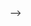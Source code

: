 <!-- ---
layout: page
title: My Trips
subtitle: Either My Body or My Soul is on the Bed
---
<!-- <html>
<head>
<style>
* {
  box-sizing: border-box;
}

.column3 {
  float: left;
  width: 33.33%;
  padding: 5px;
}

.column3small {
  float: left;
  width: 29.5%;
  padding: 5px;
}

.column3mid {
  float: left;
  width: 32.5%;
  padding: 5px;
}
.column3big {
  float: left;
  width: 38%;
  padding: 5px;
}


.column2 {
  float: left;
  width: 50%;
  padding: 5px;
}

.column2big {
  float: left;
  width: 70%;
  padding: 5px;
}

.column2small {
  float: left;
  width: 30%;
  padding: 5px;
}

.column1 {
  float: left;
  width: 100%;
  padding: 5px;
}

/* Clearfix (clear floats) */
.row::after {
  content: "";
  clear: both;
  display: table;
}
</style>
</head>
<body>



<div class="row">
<div class="column2">
    <img src="/Trips/iceland.JPG" alt="Snow" style="width:100%">
    <em>Iceland</em>
  </div>
   <div class="column2">
    <img src="/Trips/stockholm.jpeg" alt="Snow" style="width:100%">
    <em>Sweden, Norway, and Denmark</em>
  </div>
</div>

<div class="row">
  <div class="column3">
    <img src="/Trips/paris.jpeg" alt="Snow" style="width:100%">
    <em>Paris, France</em>
  </div>
  <div class="column3">
    <img src="/Trips/xining.jpeg" alt="Forest" style="width:100%">
    <em>Xining, Qinghai, China</em>
  </div>
   <div class="column3">
      <img src="/Trips/hawaii.JPG" alt="Snow" style="width:100%">
    <em>Hawaii, US</em>
  </div>
</div>




<div class="row">
     <div class="column2small">
    <img src="/Trips/yunnan.JPG" alt="Forest" style="width:100%">
    <em>Yunnan, China</em>
  </div>
  <div class="column2big">
    <img src="/Trips/seattle.jpg" alt="Forest" style="width:99%">
    <em>Seattle, WA, US</em>
  </div>
</div>
<div class="row">
<div class="column2big">
    <img src="/Trips/vineyard.JPG" alt="Snow" style="width:100%">
    <em>Martha's Vineyard, MA, US</em>
  </div>
  <div class="column2small">
    <img src="/Trips/miami.jpeg" alt="Snow" style="width:100%">
    <em>Miami, , US</em>
</div>
</div>

  <div class="row">
    </div>
    <div class="column2">
      <img src="/Trips/pittsburgh.JPG" alt="Snow" style="width:92%">
    <em>Pittsburgh, PA, US</em>
  </div>
  <div class="column2">
    <img src="/Trips/arcadia.JPG" alt="Snow" style="width:100%">
    <em>Arcadia, ME, US</em>
</div>

<div class="row">
<div class="column3small">
    <img src="/Trips/capeann.JPG" alt="Forest" style="width:100%">
    <em>Cape Ann, MA, US</em>
  </div>
   <div class="column3mid">
  <img src="/Trips/niagara.JPG" alt="Forest" style="width:98%">
    <em>Niagara Fall, Canada</em>
  </div>
  <div class="column3big">
    <img src="/Trips/japan.jpg" alt="Forest" style="width:99%">
    <em>Japan</em>
  </div>
</div>

<div class="row">
  <div class="column2">
    <img src="/Trips/milwaukee.jpeg" alt="Snow" style="width:88%">
    <em>Milwaukee, WI, US</em>
      </div>
  <div class="column2">
    <img src="/Trips/tibet.jpg" alt="Forest" style="width:110%">
    <em>Tibet, China</em>
  </div>
</div>


</body>
</html>


 -->
<!-- 
<!DOCTYPE html>
<html>
  <head>
    <title>My Trips</title>
    <style>
      .grid {
        display: grid;
        grid-template-columns: repeat(auto-fit, minmax(200px, 1fr));
        gap: 10px;
      }

      .grid-item {
        margin: 0;
        padding: 0;
        list-style: none;
        text-align: center;
      }
    </style>
  </head>

  <body>
    <ul class="grid">
      <li class="grid-item">
        <img src="/Trips/iceland.JPG" alt="Iceland">
        <em>Iceland</em>
      </li>
      <li class="grid-item">
        <img src="/Trips/stockholm.jpeg" alt="Sweden, Norway, and Denmark">
        <em>Sweden, Norway, and Denmark</em>
      </li>
      <li class="grid-item">
        <img src="/Trips/paris.jpeg" alt="Paris, France">
        <em>Paris, France</em>
      </li>
      <li class="grid-item">
        <img src="/Trips/xining.jpeg" alt="Xining, Qinghai, China">
        <em>Xining, Qinghai, China</em>
      </li>
      <li class="grid-item">
        <img src="/Trips/hawaii.JPG" alt="Hawaii, US">
        <em>Hawaii, US</em>
      </li>
      <li class="grid-item">
        <img src="/Trips/yunnan.JPG" alt="Yunnan, China">
        <em>Yunnan, China</em>
      </li>
      <li class="grid-item">
        <img src="/Trips/seattle.jpg" alt="Seattle, WA, US">
        <em>Seattle, WA, US</em>
      </li>
      <li class="grid-item">
        <img src="/Trips/vineyard.JPG" alt="Martha's Vineyard, MA, US">
        <em>Martha's Vineyard, MA, US</em>
      </li>
      <li class="grid-item">
        <img src="/Trips/miami.jpeg" alt="Miami, US">
        <em>Miami, US</em>
      </li>
      <li class="grid-item">
        <img src="/Trips/pittsburgh.JPG" alt="Pittsburgh, PA, US">
        <em>Pittsburgh, PA, US</em>
      </li>
      <li class="grid-item">
        <img src="/Trips/arcadia.JPG" alt="Arcadia, ME, US">
        <em>Arcadia, ME, US</em>
      </li>
      <li class="grid-item">
        <img src="/Trips/capeann.JPG" alt="Cape Ann, MA, US">
        <em>Cape Ann, MA, US</em>
      </li>
      <li class="grid-item">
        <img src="/Trips/niagara.JPG" alt="Niagara Fall, Canada">
        <em>Niagara Fall, Canada</em>
      </li>
      <li class="grid 
 --> -->

<!DOCTYPE html>
<html>
<head>
    <title>My Trips</title>
    <style>
        * {
            box-sizing: border-box;
            margin: 0;
            padding: 0;
        }

        body {
            background-color: #f2f2f2;
            font-family: Arial, sans-serif;
        }

        .container {
            display: flex;
            flex-wrap: wrap;
            margin: -10px;
        }

        .item {
            flex: 1 1 300px;
            margin: 10px;
            overflow: hidden;
            position: relative;
        }

        .item img {
            display: block;
            height: auto;
            max-width: 100%;
            transition: transform 0.3s ease-in-out;
        }

        .item:hover img {
            transform: scale(1.1);
        }

        .item .overlay {
            background-color: rgba(0, 0, 0, 0.5);
            bottom: 0;
            color: #fff;
            left: 0;
            padding: 20px;
            position: absolute;
            right: 0;
            top: 0;
            transition: opacity 0.3s ease-in-out;
            opacity: 0;
        }

        .item:hover .overlay {
            opacity: 1;
        }

        .item h3 {
            font-size: 24px;
            margin: 0 0 10px 0;
        }

        .item p {
            font-size: 18px;
            margin: 0;
        }
    </style>
</head>
<body>
    <div class="container">
        <div class="item">
            <img src="/Trips/iceland.JPG" alt="Iceland">
            <div class="overlay">
                <h3>Iceland</h3>
                <p>Exploring glaciers and hot springs</p>
            </div>
        </div>
        <div class="item">
            <img src="/Trips/stockholm.jpeg" alt="Sweden, Norway, and Denmark">
            <div class="overlay">
                <h3>Sweden, Norway, and Denmark</h3>
                <p>Discovering Nordic culture and cuisine</p>
            </div>
        </div>
        <div class="item">
            <img src="/Trips/paris.jpeg" alt="Paris">
            <div class="overlay">
                <h3>Paris, France</h3>
                <p>Visiting iconic landmarks and art museums</p>
            </div>
        </div>
        <div class="item">
            <img src="/Trips/xining.jpeg" alt="Xining, Qinghai, China">
            <div class="overlay">
                <h3>Xining, Qinghai, China</h3>
                <p>Exploring Tibetan culture and high-altitude landscapes</p>
            </div>
        </div>
        <div class="item">
            <img src="/Trips/hawaii.JPG" alt="Hawaii">
            <div class="overlay">
                <h3>Hawaii, US</h3>
                <p>Relaxing on beaches and hiking in rainforests</p>
            </div>
        </div>
        <div class="item">
            <img src="/Trips/yunnan.JPG" alt="Yunnan, China">
             
